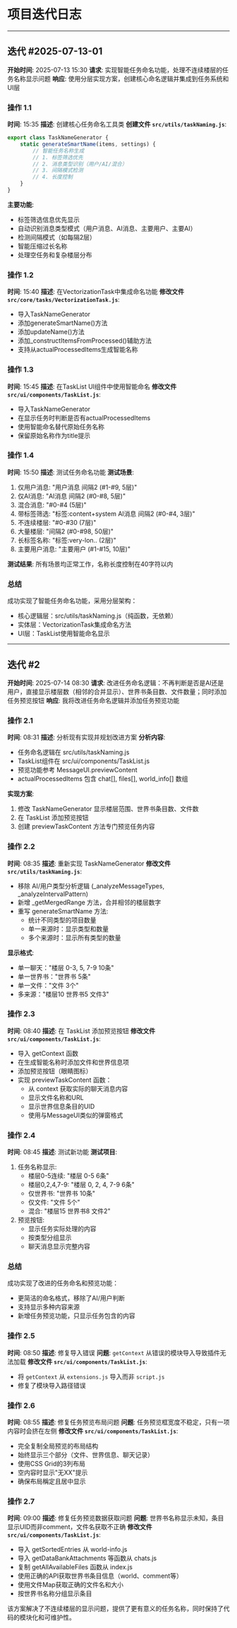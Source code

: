 # 项目迭代日志

---
## 迭代 #2025-07-13-01
**开始时间**: 2025-07-13 15:30
**请求**: 实现智能任务命名功能，处理不连续楼层的任务名称显示问题
**响应**: 使用分层实现方案，创建核心命名逻辑并集成到任务系统和UI层

### 操作 1.1
**时间**: 15:35
**描述**: 创建核心任务命名工具类
**创建文件 `src/utils/taskNaming.js`**:
```javascript
export class TaskNameGenerator {
    static generateSmartName(items, settings) {
        // 智能任务名称生成
        // 1. 标签筛选优先
        // 2. 消息类型识别（用户/AI/混合）
        // 3. 间隔模式检测
        // 4. 长度控制
    }
}
```

**主要功能**:
- 标签筛选信息优先显示
- 自动识别消息类型模式（用户消息、AI消息、主要用户、主要AI）
- 检测间隔模式（如每隔2层）
- 智能压缩过长名称
- 处理空任务和复杂楼层分布

### 操作 1.2
**时间**: 15:40
**描述**: 在VectorizationTask中集成命名功能
**修改文件 `src/core/tasks/VectorizationTask.js`**:
- 导入TaskNameGenerator
- 添加generateSmartName()方法
- 添加updateName()方法
- 添加_constructItemsFromProcessed()辅助方法
- 支持从actualProcessedItems生成智能名称

### 操作 1.3
**时间**: 15:45
**描述**: 在TaskList UI组件中使用智能命名
**修改文件 `src/ui/components/TaskList.js`**:
- 导入TaskNameGenerator
- 在显示任务时判断是否有actualProcessedItems
- 使用智能命名替代原始任务名称
- 保留原始名称作为title提示

### 操作 1.4
**时间**: 15:50
**描述**: 测试任务命名功能
**测试场景**:
1. 仅用户消息: "用户消息 间隔2 (#1-#9, 5层)"
2. 仅AI消息: "AI消息 间隔2 (#0-#8, 5层)"
3. 混合消息: "#0-#4 (5层)"
4. 带标签筛选: "标签:content+system AI消息 间隔2 (#0-#4, 3层)"
5. 不连续楼层: "#0-#30 (7层)"
6. 大量楼层: "间隔2 (#0-#98, 50层)"
7. 长标签名称: "标签:very-lon.. (2层)"
8. 主要用户消息: "主要用户 (#1-#15, 10层)"

**测试结果**: 所有场景均正常工作，名称长度控制在40字符以内

### 总结
成功实现了智能任务命名功能，采用分层架构：
- 核心逻辑层：src/utils/taskNaming.js（纯函数，无依赖）
- 实体层：VectorizationTask集成命名方法
- UI层：TaskList使用智能命名显示

---
## 迭代 #2
**开始时间**: 2025-07-14 08:30
**请求**: 改进任务命名逻辑：不再判断是否是AI还是用户，直接显示楼层数（相邻的合并显示）、世界书条目数、文件数量；同时添加任务预览按钮
**响应**: 我将改进任务命名逻辑并添加任务预览功能

### 操作 2.1
**时间**: 08:31
**描述**: 分析现有实现并规划改进方案
**分析内容**:
- 任务命名逻辑在 src/utils/taskNaming.js
- TaskList组件在 src/ui/components/TaskList.js
- 预览功能参考 MessageUI.previewContent
- actualProcessedItems 包含 chat[], files[], world_info[] 数组

**实现方案**:
1. 修改 TaskNameGenerator 显示楼层范围、世界书条目数、文件数
2. 在 TaskList 添加预览按钮
3. 创建 previewTaskContent 方法专门预览任务内容

### 操作 2.2
**时间**: 08:35
**描述**: 重新实现 TaskNameGenerator
**修改文件 `src/utils/taskNaming.js`**:
- 移除 AI/用户类型分析逻辑 (_analyzeMessageTypes, _analyzeIntervalPattern)
- 新增 _getMergedRange 方法，合并相邻的楼层数字
- 重写 generateSmartName 方法:
  - 统计不同类型的项目数量
  - 单一来源时：显示类型和数量
  - 多个来源时：显示所有类型的数量

**显示格式**:
- 单一聊天："楼层 0-3, 5, 7-9 10条"
- 单一世界书："世界书 5条"
- 单一文件："文件 3个"
- 多来源："楼层10 世界书5 文件3"

### 操作 2.3
**时间**: 08:40
**描述**: 在 TaskList 添加预览按钮
**修改文件 `src/ui/components/TaskList.js`**:
- 导入 getContext 函数
- 在生成智能名称时添加文件和世界信息项
- 添加预览按钮（眼睛图标）
- 实现 previewTaskContent 函数：
  - 从 context 获取实际的聊天消息内容
  - 显示文件名称和URL
  - 显示世界信息条目的UID
  - 使用与MessageUI类似的弹窗格式

### 操作 2.4
**时间**: 08:45
**描述**: 测试新功能
**测试项目**:
1. 任务名称显示:
   - 楼层0-5连续: "楼层 0-5 6条"
   - 楼层0,2,4,7-9: "楼层 0, 2, 4, 7-9 6条"
   - 仅世界书: "世界书 10条"
   - 仅文件: "文件 5个"
   - 混合: "楼层15 世界书8 文件2"
2. 预览按钮:
   - 显示任务实际处理的内容
   - 按类型分组显示
   - 聊天消息显示完整内容

### 总结
成功实现了改进的任务命名和预览功能：
- 更简洁的命名格式，移除了AI/用户判断
- 支持显示多种内容来源
- 新增任务预览功能，只显示任务包含的内容

### 操作 2.5
**时间**: 08:50
**描述**: 修复导入错误
**问题**: `getContext` 从错误的模块导入导致插件无法加载
**修改文件 `src/ui/components/TaskList.js`**:
- 将 `getContext` 从 `extensions.js` 导入而非 `script.js`
- 修复了模块导入路径错误

### 操作 2.6
**时间**: 08:55
**描述**: 修复任务预览布局问题
**问题**: 任务预览框宽度不稳定，只有一项内容时会挤在左侧
**修改文件 `src/ui/components/TaskList.js`**:
- 完全复制全局预览的布局结构
- 始终显示三个部分（文件、世界信息、聊天记录）
- 使用CSS Grid的3列布局
- 空内容时显示"无XX"提示
- 确保布局稱定且居中显示

### 操作 2.7
**时间**: 09:00
**描述**: 修复任务预览数据获取问题
**问题**: 世界书名称显示未知，条目显示UID而非comment，文件名获取不正确
**修改文件 `src/ui/components/TaskList.js`**:
- 导入 getSortedEntries 从 world-info.js
- 导入 getDataBankAttachments 等函数从 chats.js
- 复制 getAllAvailableFiles 函数从 index.js
- 使用正确的API获取世界书条目信息（world、comment等）
- 使用文件Map获取正确的文件名和大小
- 按世界书名称分组显示条目

该方案解决了不连续楼层的显示问题，提供了更有意义的任务名称，同时保持了代码的模块化和可维护性。